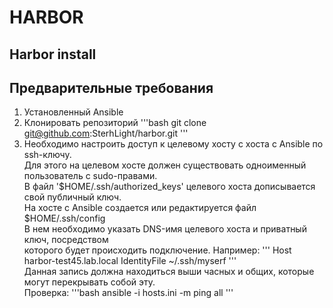 # HARBOR

## Harbor install


## Предварительные требования

1. Установленный Ansible
2. Клонировать репозиторий
'''bash
git clone git@github.com:SterhLight/harbor.git
'''
3. Необходимо настроить доступ к целевому хосту с хоста с Ansible по ssh-ключу.  
Для этого на целевом хосте должен существовать одноименный пользователь с sudo-правами.  
В файл '$HOME/.ssh/authorized_keys' целевого хоста дописывается свой публичный ключ.  
На хосте с Ansible создается или редактируется файл $HOME/.ssh/config  
В нем необходимо указать DNS-имя целевого хоста и приватный ключ, посредством  
которого будет происходить подключение. Например:
'''
Host harbor-test45.lab.local
  IdentityFile ~/.ssh/myserf
'''  
Данная запись должна находиться выши часных и общих, которые могут перекрывать собой эту.  
Проверка:
'''bash
ansible -i hosts.ini -m ping all
'''
